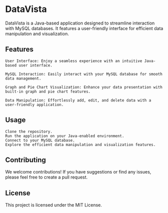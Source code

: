 # DataVista

DataVista is a Java-based application designed to streamline interaction with MySQL databases. It features a user-friendly interface for efficient data manipulation and visualization.

## Features

    User Interface: Enjoy a seamless experience with an intuitive Java-based user interface.

    MySQL Interaction: Easily interact with your MySQL database for smooth data management.

    Graph and Pie Chart Visualization: Enhance your data presentation with built-in graph and pie chart features.

    Data Manipulation: Effortlessly add, edit, and delete data with a user-friendly application.

## Usage

    Clone the repository.
    Run the application on your Java-enabled environment.
    Connect to your MySQL database.
    Explore the efficient data manipulation and visualization features.

## Contributing

We welcome contributions! If you have suggestions or find any issues, please feel free to create a pull request.

## License

This project is licensed under the MIT License.